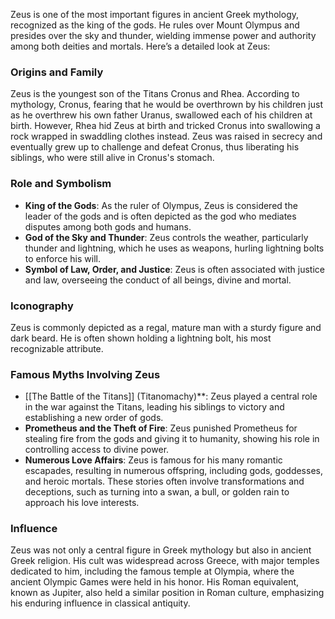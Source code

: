 Zeus is one of the most important figures in ancient Greek mythology, recognized as the king of the gods. He rules over Mount Olympus and presides over the sky and thunder, wielding immense power and authority among both deities and mortals. Here’s a detailed look at Zeus:

### Origins and Family
Zeus is the youngest son of the Titans Cronus and Rhea. According to mythology, Cronus, fearing that he would be overthrown by his children just as he overthrew his own father Uranus, swallowed each of his children at birth. However, Rhea hid Zeus at birth and tricked Cronus into swallowing a rock wrapped in swaddling clothes instead. Zeus was raised in secrecy and eventually grew up to challenge and defeat Cronus, thus liberating his siblings, who were still alive in Cronus's stomach.

### Role and Symbolism
- **King of the Gods**: As the ruler of Olympus, Zeus is considered the leader of the gods and is often depicted as the god who mediates disputes among both gods and humans.
- **God of the Sky and Thunder**: Zeus controls the weather, particularly thunder and lightning, which he uses as weapons, hurling lightning bolts to enforce his will.
- **Symbol of Law, Order, and Justice**: Zeus is often associated with justice and law, overseeing the conduct of all beings, divine and mortal.

### Iconography
Zeus is commonly depicted as a regal, mature man with a sturdy figure and dark beard. He is often shown holding a lightning bolt, his most recognizable attribute.

### Famous Myths Involving Zeus
- [[The Battle of the Titans]] (Titanomachy)**: Zeus played a central role in the war against the Titans, leading his siblings to victory and establishing a new order of gods.
- **Prometheus and the Theft of Fire**: Zeus punished Prometheus for stealing fire from the gods and giving it to humanity, showing his role in controlling access to divine power.
- **Numerous Love Affairs**: Zeus is famous for his many romantic escapades, resulting in numerous offspring, including gods, goddesses, and heroic mortals. These stories often involve transformations and deceptions, such as turning into a swan, a bull, or golden rain to approach his love interests.

### Influence
Zeus was not only a central figure in Greek mythology but also in ancient Greek religion. His cult was widespread across Greece, with major temples dedicated to him, including the famous temple at Olympia, where the ancient Olympic Games were held in his honor. His Roman equivalent, known as Jupiter, also held a similar position in Roman culture, emphasizing his enduring influence in classical antiquity.